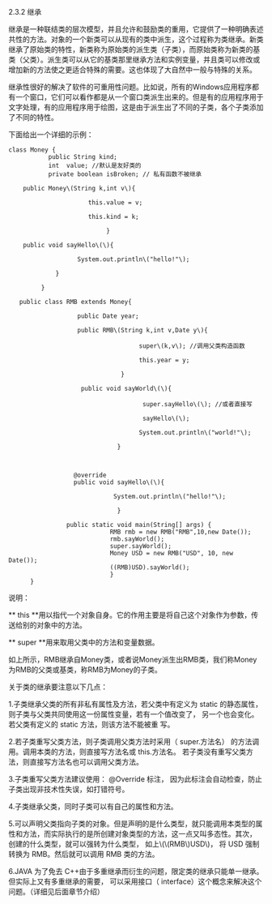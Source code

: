 $$$$2.3.2 继承

继承是一种联结类的层次模型，并且允许和鼓励类的重用，它提供了一种明确表述共性的方法。对象的一个新类可以从现有的类中派生，这个过程称为类继承。新类继承了原始类的特性，新类称为原始类的派生类（子类），而原始类称为新类的基类（父类）。派生类可以从它的基类那里继承方法和实例变量，并且类可以修改或增加新的方法使之更适合特殊的需要。这也体现了大自然中一般与特殊的关系。

继承性很好的解决了软件的可重用性问题。比如说，所有的Windows应用程序都有一个窗口，它们可以看作都是从一个窗口类派生出来的。但是有的应用程序用于文字处理，有的应用程序用于绘图，这是由于派生出了不同的子类，各个子类添加了不同的特性。

下面给出一个详细的示例：



```
class Money {
           public String kind;
           int  value; //默认是友好类的
           private boolean isBroken; // 私有函数不被继承

    public Money\(String k,int v\){

                      this.value = v;

                      this.kind = k;

                           }

    public void sayHello\(\){

                   System.out.println\("hello!"\);

             }

         }
```

```
   public class RMB extends Money{

                   public Date year;

                   public RMB\(String k,int v,Date y\){

                                    super\(k,v\); //调用父类构造函数

                                    this.year = y;

                               }

                    public void sayWorld\(\){

                                     super.sayHello\(\); //或者直接写

                                     sayHello\(\);

                                    System.out.println\("world!"\);

                              } 



                  @override
                  public void sayHello\(\){

                             System.out.println\("hello!"\);

                              }

                public static void main(String[] args) {
                            RMB rmb = new RMB("RMB",10,new Date());
                            rmb.sayWorld();
                            super.sayWorld();
                            Money USD = new RMB("USD", 10, new Date());
                            ((RMB)USD).sayWorld();
                            }
      }
```

说明：

** this **用以指代一个对象自身。它的作用主要是将自己这个对象作为参数，传送给别的对象中的方法。

** super  **用来取用父类中的方法和变量数据。

如上所示，RMB继承自Money类，或者说Money派生出RMB类，我们称Money为RMB的父类或基类，称RMB为Money的子类。

关于类的继承要注意以下几点：

1.子类继承父类的所有非私有属性及方法，若父类中有定义为 static 的静态属性，则子类与父类共同使用这一份属性变量，若有一个值改变了，  另一个也会变化。若父类有定义的 static 方法，则该方法不能被重 写。

2.若子类重写父类方法，则子类调用父类方法时采用（ super.方法名） 的方法调用。调用本类的方法，则直接写方法名或 this.方法名。 若子类没有重写父类方法，则直接写方法名也可以调用父类方法。

3.子类重写父类方法建议使用： @Override 标注， 因为此标注会自动检查，防止子类出现非技术性失误，如打错符号。

4.子类继承父类，同时子类可以有自己的属性和方法。

5.可以声明父类指向子类的对象。但是声明的是什么类型，就只能调用本类型的属性和方法，而实际执行的是所创建对象类型的方法，这一点又叫多态性。其次， 创建的什么类型，就可以强转为什么类型， 如上\\(\\(RMB\\)USD\\)， 将 USD 强制转换为 RMB。然后就可以调用 RMB 类的方法。

6.JAVA 为了免去 C++由于多重继承而衍生的问题，限定类的继承只能单一继承。但实际上又有多重继承的需要， 可以采用接口（ interface）这个概念来解决这个问题。（详细见后面章节介绍）


